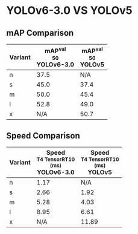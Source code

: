 ---
---
# YOLOv6-3.0 VS YOLOv5

## mAP Comparison

| **Variant** | <center><span style='width: 400px;'>**mAP<sup>val<br>50**<br>**YOLOv6-3.0**</span></center> | <center><span style='width: 400px;'>**mAP<sup>val<br>50**<br>**YOLOv5**</span></center> |
|----|----------------------------------|------------------------------------|
| n | 37.5 | N/A |
| s | 45.0 | 37.4 |
| m | 50.0 | 45.4 |
| l | 52.8 | 49.0 |
| x | N/A | 50.7 |

## Speed Comparison

| **Variant** | <center><span style='width: 200px;'>**Speed**<br><sup>T4 TensorRT10<br>(ms)</sup><br>**YOLOv6-3.0**</span></center> | <center><span style='width: 200px;'>**Speed**<br><sup>T4 TensorRT10<br>(ms)</sup><br>**YOLOv5**</span></center> |
|---------|-----------------------|-----------------------|
| n | 1.17 | N/A |
| s | 2.66 | 1.92 |
| m | 5.28 | 4.03 |
| l | 8.95 | 6.61 |
| x | N/A | 11.89 |
